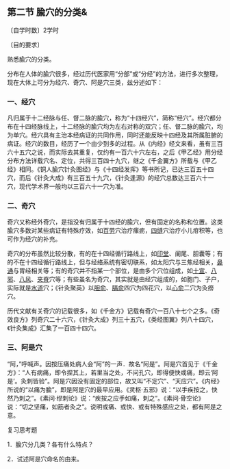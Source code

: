 ## 第二节  腧穴的分类&

〔自学时数〕2学时

〔目的要求〕

熟悉腧穴的分类。

分布在人体的腧穴很多，经过历代医家用“分部”或“分经”的方法，进行多次整理，现在大体上可分为经穴、奇穴、阿是穴三类，兹分述如下：

### 一、经穴

凡归属于十二经脉与任、督二脉的腧穴，称为“十四经穴”，简称“经穴”。经穴都分布在十四经脉线上，十二经脉的腧穴均为左右对称的双穴；任、督二脉的腧穴，均为单穴。经穴具有主治本经病证的共同作用，同时还能反映十四经及其所属脏腑的病证。经穴的数目，经历了一个由少到多的过程。从《内经》经文来看，虽有三百六十五穴之说，而实际去其重复，仅约有一百六十穴左右，之后《甲乙经》用分经分布方法详载穴名、定位，共得三百四十九穴，继之《千金翼方》所载与《甲乙经》相同。《铜人腧穴针灸图经》与《十四经发挥》等书所记，已达三百五十四穴，而后《针灸大成》有三百五十九穴，《针灸逢源》的经穴总数达三百六十一穴，现代学术界一般均以三百六十一穴为准。

### 二、奇穴

奇穴又称经外奇穴，是指没有归属于十四经的腧穴，但有固定的名称和位置。这类腧穴多数对某些病证有特殊疗效，如[百劳](https://www.gmzyjc.com/read/zjs/zjs3.4-0.1.2.1.0.md)穴治疗瘰疬，[四缝](https://www.gmzyjc.com/read/zjs/zjs3.4-0.1.4.2.0.md)穴治疗小儿疳积等，也可作为经穴的补充。

奇穴的分布虽然比较分散，有的在十四经循行路线上，如[印堂](https://www.gmzyjc.com/read/zjs/zjs3.4-0.1.1.2.0.md)、阑尾、胆囊等；有的不在十四经循行路线上，但与经络系统有密切联系，如太阳穴与三焦经相关，[鼻通](https://www.gmzyjc.com/read/zjs/zjs3.4-0.1.1.6.0.md)与胃经相关等；有的奇穴并不指某一个部位，是由多个穴位组成，如[十宣](https://www.gmzyjc.com/read/zjs/zjs3.4-0.1.4.1.0.md)、[八邪](https://www.gmzyjc.com/read/zjs/zjs3.4-0.1.4.3.0.md)、[八风](https://www.gmzyjc.com/read/zjs/zjs3.4-0.1.4.12.0.md)、[夹脊](https://www.gmzyjc.com/read/zjs/zjs3.4-0.1.2.4.0.md)穴等；有些虽名为奇穴，其实就是由经穴组成的，如胞门、子户，实际就是[水道](https://www.gmzyjc.com/read/zjs/zjs3.1.1-3-0.1.3.3.28.md)穴；《针灸聚英》以[胆俞](https://www.gmzyjc.com/read/zjs/zjs3.1.7-8-0.0.1.3.19.md)、[膈俞](https://www.gmzyjc.com/read/zjs/zjs3.1.7-8-0.0.1.3.17.md)四穴为四花穴，以[心俞](https://www.gmzyjc.com/read/zjs/zjs3.1.7-8-0.0.1.3.15.md)二穴为灸痨穴。

历代文献有关奇穴的记载很多，如《千金方》记载有奇穴一百八十七个之多。《奇效良方》列奇穴二十六穴，《针灸大成》列三十五穴，《类经图翼》列八十四穴，《针灸集成》汇集了一百四十四穴。

### 三、阿是穴

“阿，”呼喊声。因按压痛处病人会“阿”的一声．故名“阿是”。阿是穴首见于《千金方》：“人有病痛，即令捏其上，若里当之处，不问孔穴，即得便快或痛，即云‘阿是’。灸刺皆验”。阿是穴因没有固定的部位，故又叫“不定穴”、“天应穴”。《内经》所说的“以痛为腧”，即是阿是穴的最早应用。《灵枢·五邪》说：“以手疾按之，快然乃刺之”。《素问·缪刺论》说：“疾按之应手如痛，刺之”。《素问·骨空论》说：“切之坚痛，如筋者灸之”。说明或痛、或快、或有特殊感应之处，都有阿是之意。

复习思考题

1．腧穴分几类？各有什么特点？

2．试述阿是穴命名的由来。
